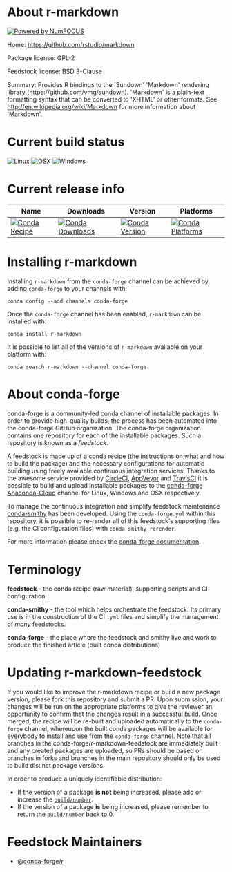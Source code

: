 About r-markdown
================

[![Powered by NumFOCUS](https://img.shields.io/badge/powered%20by-NumFOCUS-orange.svg?style=flat&colorA=E1523D&colorB=007D8A)](http://numfocus.org)

Home: https://github.com/rstudio/markdown

Package license: GPL-2

Feedstock license: BSD 3-Clause

Summary: Provides R bindings to the 'Sundown' 'Markdown' rendering library (https://github.com/vmg/sundown). 'Markdown' is a plain-text formatting syntax that can be converted to 'XHTML' or other formats. See http://en.wikipedia.org/wiki/Markdown for more information about 'Markdown'.



Current build status
====================

[![Linux](https://img.shields.io/circleci/project/github/conda-forge/r-markdown-feedstock/master.svg?label=Linux)](https://circleci.com/gh/conda-forge/r-markdown-feedstock)
[![OSX](https://img.shields.io/travis/conda-forge/r-markdown-feedstock/master.svg?label=macOS)](https://travis-ci.org/conda-forge/r-markdown-feedstock)
[![Windows](https://img.shields.io/appveyor/ci/conda-forge/r-markdown-feedstock/master.svg?label=Windows)](https://ci.appveyor.com/project/conda-forge/r-markdown-feedstock/branch/master)

Current release info
====================

| Name | Downloads | Version | Platforms |
| --- | --- | --- | --- |
| [![Conda Recipe](https://img.shields.io/badge/recipe-r--markdown-green.svg)](https://anaconda.org/conda-forge/r-markdown) | [![Conda Downloads](https://img.shields.io/conda/dn/conda-forge/r-markdown.svg)](https://anaconda.org/conda-forge/r-markdown) | [![Conda Version](https://img.shields.io/conda/vn/conda-forge/r-markdown.svg)](https://anaconda.org/conda-forge/r-markdown) | [![Conda Platforms](https://img.shields.io/conda/pn/conda-forge/r-markdown.svg)](https://anaconda.org/conda-forge/r-markdown) |

Installing r-markdown
=====================

Installing `r-markdown` from the `conda-forge` channel can be achieved by adding `conda-forge` to your channels with:

```
conda config --add channels conda-forge
```

Once the `conda-forge` channel has been enabled, `r-markdown` can be installed with:

```
conda install r-markdown
```

It is possible to list all of the versions of `r-markdown` available on your platform with:

```
conda search r-markdown --channel conda-forge
```


About conda-forge
=================

conda-forge is a community-led conda channel of installable packages.
In order to provide high-quality builds, the process has been automated into the
conda-forge GitHub organization. The conda-forge organization contains one repository
for each of the installable packages. Such a repository is known as a *feedstock*.

A feedstock is made up of a conda recipe (the instructions on what and how to build
the package) and the necessary configurations for automatic building using freely
available continuous integration services. Thanks to the awesome service provided by
[CircleCI](https://circleci.com/), [AppVeyor](https://www.appveyor.com/)
and [TravisCI](https://travis-ci.org/) it is possible to build and upload installable
packages to the [conda-forge](https://anaconda.org/conda-forge)
[Anaconda-Cloud](https://anaconda.org/) channel for Linux, Windows and OSX respectively.

To manage the continuous integration and simplify feedstock maintenance
[conda-smithy](https://github.com/conda-forge/conda-smithy) has been developed.
Using the ``conda-forge.yml`` within this repository, it is possible to re-render all of
this feedstock's supporting files (e.g. the CI configuration files) with ``conda smithy rerender``.

For more information please check the [conda-forge documentation](https://conda-forge.org/docs/).

Terminology
===========

**feedstock** - the conda recipe (raw material), supporting scripts and CI configuration.

**conda-smithy** - the tool which helps orchestrate the feedstock.
                   Its primary use is in the construction of the CI ``.yml`` files
                   and simplify the management of *many* feedstocks.

**conda-forge** - the place where the feedstock and smithy live and work to
                  produce the finished article (built conda distributions)


Updating r-markdown-feedstock
=============================

If you would like to improve the r-markdown recipe or build a new
package version, please fork this repository and submit a PR. Upon submission,
your changes will be run on the appropriate platforms to give the reviewer an
opportunity to confirm that the changes result in a successful build. Once
merged, the recipe will be re-built and uploaded automatically to the
`conda-forge` channel, whereupon the built conda packages will be available for
everybody to install and use from the `conda-forge` channel.
Note that all branches in the conda-forge/r-markdown-feedstock are
immediately built and any created packages are uploaded, so PRs should be based
on branches in forks and branches in the main repository should only be used to
build distinct package versions.

In order to produce a uniquely identifiable distribution:
 * If the version of a package **is not** being increased, please add or increase
   the [``build/number``](https://conda.io/docs/user-guide/tasks/build-packages/define-metadata.html#build-number-and-string).
 * If the version of a package **is** being increased, please remember to return
   the [``build/number``](https://conda.io/docs/user-guide/tasks/build-packages/define-metadata.html#build-number-and-string)
   back to 0.

Feedstock Maintainers
=====================

* [@conda-forge/r](https://github.com/conda-forge/r/)

